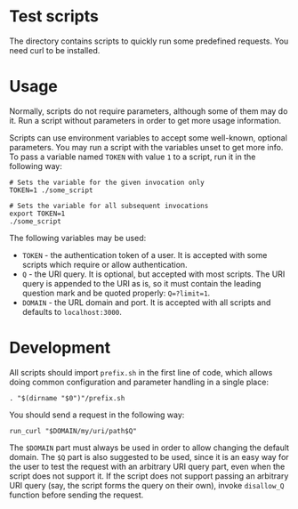 # Test scripts

The directory contains scripts to quickly run some predefined requests. You need
curl to be installed.

# Usage

Normally, scripts do not require parameters, although some of them may do it.
Run a script without parameters in order to get more usage information.

Scripts can use environment variables to accept some well-known, optional
parameters. You may run a script with the variables unset to get more info. To
pass a variable named `TOKEN` with value `1` to a script, run it in the
following way:

    # Sets the variable for the given invocation only
    TOKEN=1 ./some_script

    # Sets the variable for all subsequent invocations
    export TOKEN=1
    ./some_script

The following variables may be used:

- `TOKEN` - the authentication token of a user. It is accepted with some scripts
  which require or allow authentication.
- `Q` - the URI query. It is optional, but accepted with most scripts. The URI
  query is appended to the URI as is, so it must contain the leading question
  mark and be quoted properly: `Q=?limit=1`.
- `DOMAIN` - the URL domain and port. It is accepted with all scripts and
  defaults to `localhost:3000`.

# Development

All scripts should import `prefix.sh` in the first line of code, which allows
doing common configuration and parameter handling in a single place:

    . "$(dirname "$0")"/prefix.sh

You should send a request in the following way:

    run_curl "$DOMAIN/my/uri/path$Q"

The `$DOMAIN` part must always be used in order to allow changing the default
domain. The `$Q` part is also suggested to be used, since it is an easy way for
the user to test the request with an arbitrary URI query part, even when the
script does not support it. If the script does not support passing an arbitrary
URI query (say, the script forms the query on their own), invoke `disallow_Q`
function before sending the request.
